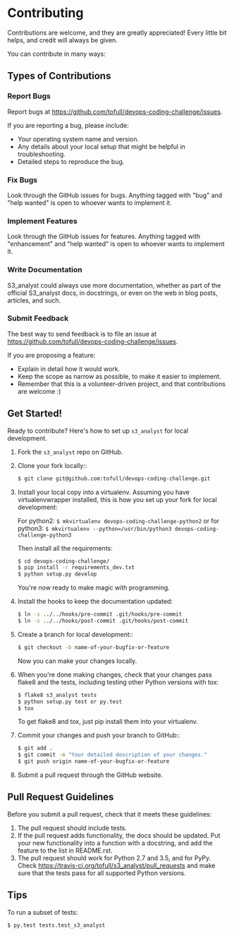 # Contributing

Contributions are welcome, and they are greatly appreciated! Every
little bit helps, and credit will always be given.

You can contribute in many ways:

## Types of Contributions

### Report Bugs

Report bugs at https://github.com/tofull/devops-coding-challenge/issues.

If you are reporting a bug, please include:

- Your operating system name and version.
- Any details about your local setup that might be helpful in troubleshooting.
- Detailed steps to reproduce the bug.

### Fix Bugs

Look through the GitHub issues for bugs. Anything tagged with "bug"
and "help wanted" is open to whoever wants to implement it.

### Implement Features

Look through the GitHub issues for features. Anything tagged with "enhancement"
and "help wanted" is open to whoever wants to implement it.

### Write Documentation

S3_analyst could always use more documentation, whether as part of the
official S3_analyst docs, in docstrings, or even on the web in blog posts,
articles, and such.

### Submit Feedback

The best way to send feedback is to file an issue at https://github.com/tofull/devops-coding-challenge/issues.

If you are proposing a feature:

- Explain in detail how it would work.
- Keep the scope as narrow as possible, to make it easier to implement.
- Remember that this is a volunteer-driven project, and that contributions
  are welcome :)

## Get Started!

Ready to contribute? Here's how to set up `s3_analyst` for local development.

1. Fork the `s3_analyst` repo on GitHub.
2. Clone your fork locally::

    ```sh
    $ git clone git@github.com:tofull/devops-coding-challenge.git
    ```
3. Install your local copy into a virtualenv. Assuming you have virtualenvwrapper installed, this is how you set up your fork for local development:

    For python2: `$ mkvirtualenv devops-coding-challenge-python2`
    or for python3:
    `$ mkvirtualenv --python=/usr/bin/python3 devops-coding-challenge-python3`

    Then install all the requirements:

    ```sh
    $ cd devops-coding-challenge/
    $ pip install -r requirements_dev.txt
    $ python setup.py develop
    ```
    You're now ready to make magic with programming.

4. Install the hooks to keep the documentation updated:
    ```sh
    $ ln -s ../../hooks/pre-commit .git/hooks/pre-commit
    $ ln -s ../../hooks/post-commit .git/hooks/post-commit
    ```

5. Create a branch for local development::

    ```sh
    $ git checkout -b name-of-your-bugfix-or-feature
    ```

   Now you can make your changes locally.

6. When you're done making changes, check that your changes pass flake8 and the tests, including testing other Python versions with tox:

    ```sh
    $ flake8 s3_analyst tests
    $ python setup.py test or py.test
    $ tox
    ```

   To get flake8 and tox, just pip install them into your virtualenv.

7. Commit your changes and push your branch to GitHub::

    ```sh
    $ git add .
    $ git commit -m "Your detailed description of your changes."
    $ git push origin name-of-your-bugfix-or-feature
    ```

8. Submit a pull request through the GitHub website.

## Pull Request Guidelines

Before you submit a pull request, check that it meets these guidelines:

1. The pull request should include tests.
2. If the pull request adds functionality, the docs should be updated. Put
   your new functionality into a function with a docstring, and add the
   feature to the list in README.rst.
3. The pull request should work for Python 2.7 and 3.5, and for PyPy. Check
   https://travis-ci.org/tofull/s3_analyst/pull_requests
   and make sure that the tests pass for all supported Python versions.

## Tips

To run a subset of tests:

```sh
$ py.test tests.test_s3_analyst
```
